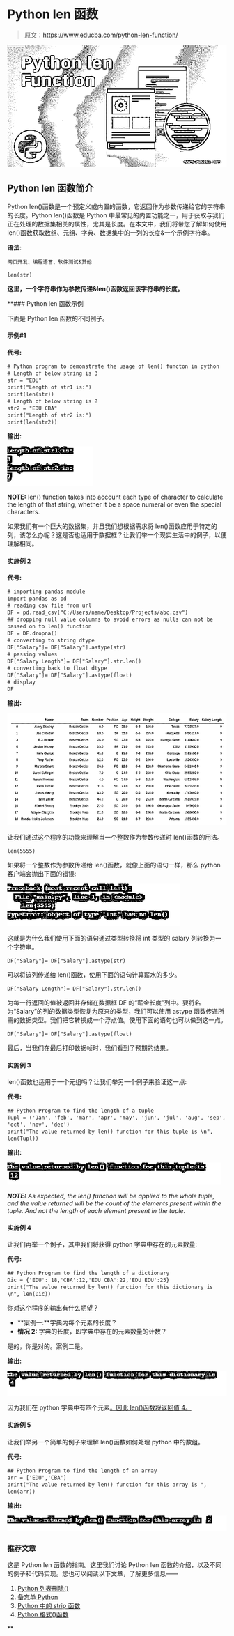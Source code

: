 # Python len 函数

> 原文：<https://www.educba.com/python-len-function/>

![Python-len-Function](img/f6324a84ff1e76a39384cad56a0ceb62.png)



## Python len 函数简介

Python len()函数是一个预定义或内置的函数，它返回作为参数传递给它的字符串的长度。Python len()函数是 Python 中最常见的内置功能之一，用于获取与我们正在处理的数据集相关的属性，尤其是长度。在本文中，我们将带您了解如何使用 len()函数获取数组、元组、字典、数据集中的一列的长度&一个示例字符串。

****语法:****

<small>网页开发、编程语言、软件测试&其他</small>

```
len(str)
```

**这里，一个字符串作为参数传递&len()函数返回该字符串的长度。**

 **### Python len 函数示例

下面是 Python len 函数的不同例子。

#### 示例#1

****代号:****

```
# Python program to demonstrate the usage of len() functon in python
# Length of below string is 3
str = "EDU"
print("Length of str1 is:")
print(len(str))
# Length of below string is ?
str2 = "EDU CBA"
print("Length of str2 is:")
print(len(str2))
```

****输出:****

![length](img/359131fb74af52baf80973a824456c12.png)



**NOTE:** len() function takes into account each type of character to calculate the length of that string, whether it be a space numeral or even the special characters.

如果我们有一个巨大的数据集，并且我们想根据需求将 len()函数应用于特定的列，该怎么办呢？这是否也适用于数据框？让我们举一个现实生活中的例子，以便理解相同。

#### 实施例 2

****代号:****

```
# importing pandas module
import pandas as pd
# reading csv file from url
DF = pd.read_csv("C:/Users/name/Desktop/Projects/abc.csv")
## dropping null value columns to avoid errors as nulls can not be passed on to len() function
DF = DF.dropna()
# converting to string dtype
DF["Salary"]= DF["Salary"].astype(str)
# passing values
DF["Salary Length"]= DF["Salary"].str.len()
# converting back to float dtype
DF["Salary"]= DF["Salary"].astype(float)
# display
DF
```

****输出:****

![dataset](img/8c4ed4c8d8589a8f1fd0298b475010ae.png)



让我们通过这个程序的功能来理解当一个整数作为参数传递时 len()函数的用法。

```
len(5555)
```

如果将一个整数作为参数传递给 len()函数，就像上面的语句一样，那么 python 客户端会抛出下面的错误:

![Python len Function 1-3](img/8afba543a9f1235ffdafa4ad661974cb.png)



这就是为什么我们使用下面的语句通过类型转换将 int 类型的 salary 列转换为一个字符串。

```
DF["Salary"]= DF["Salary"].astype(str)
```

可以将该列传递给 len()函数，使用下面的语句计算薪水的多少。

```
DF["Salary Length"]= DF["Salary"].str.len()
```

为每一行返回的值被返回并存储在数据框 DF 的“薪金长度”列中。要将名为“Salary”的列的数据类型恢复为原来的类型，我们可以使用 astype 函数传递所需的数据类型。我们把它转换成一个浮点值。使用下面的语句也可以做到这一点。

```
DF["Salary"]= DF["Salary"].astype(float)
```

最后，当我们在最后打印数据帧时，我们看到了预期的结果。

#### 实施例 3

len()函数也适用于一个元组吗？让我们举另一个例子来验证这一点:

****代号:****

```
## Python Program to find the length of a tuple
Tupl = ('Jan', 'feb', 'mar', 'apr', 'may', 'jun', 'jul', 'aug', 'sep', 'oct', 'nov', 'dec')
print("The value returned by len() function for this tuple is \n", len(Tupl))
```

****输出:****

![Python len Function 1-4](img/353b7c5aee94053eb3f88d9cd43ed66a.png)



***NOTE:** As expected, the len() function will be applied to the whole tuple, and the value returned will be the count of the elements present within the tuple. And not the length of each element present in the tuple.*

#### 实施例 4

让我们再举一个例子，其中我们将获得 python 字典中存在的元素数量:

****代号:****

```
## Python Program to find the length of a dictionary
Dic = {'EDU': 18,'CBA':12,'EDU CBA':22,'EDU EDU':25}
print("The value returned by len() function for this dictionary is \n", len(Dic))
```

你对这个程序的输出有什么期望？

*   **案例一:**字典内每个元素的长度？
*   **情况 2:** 字典的长度，即字典中存在的元素数量的计数？

是的，你是对的。案例二是。

****输出:****

![Python len Function 1-5](img/71be9035f6c0663b0615efd5bdf037c7.png)



因为我们在 python 字典中有四个元素[。因此 len()函数将返回值 4。](https://www.educba.com/python-dictionary-methods/)

#### 实施例 5

让我们举另一个简单的例子来理解 len()函数如何处理 python 中的数组。

****代号:****

```
## Python Program to find the length of an array
arr = ['EDU','CBA'] 
print("The value returned by len() function for this array is ", len(arr))
```

****输出:****

![Python len Function 1-6](img/a370a569824ddd70903ece2abc440c87.png)



### 推荐文章

这是 Python len 函数的指南。这里我们讨论 Python len 函数的介绍，以及不同的例子和代码实现。您也可以阅读以下文章，了解更多信息——

1.  [Python 列表删除()](https://www.educba.com/python-list-remove/)
2.  [备忘单 Python](https://www.educba.com/cheat-sheet-python/)
3.  [Python 中的 strip 函数](https://www.educba.com/strip-function-in-python/)
4.  [Python 格式()函数](https://www.educba.com/python-format-function/)





**